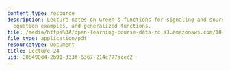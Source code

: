 ```yaml
---
content_type: resource
description: Lecture notes on Green's functions for signaling and source terms, heat
  equation examples, and generalized functions.
file: /media/https%3A/open-learning-course-data-rc.s3.amazonaws.com/18-306-advanced-partial-differential-equations-with-applications-fall-2009/805490d42b91333f6367214c777acec2_MIT18_306f09_lec24.pdf
file_type: application/pdf
resourcetype: Document
title: Lecture 24
uid: 805490d4-2b91-333f-6367-214c777acec2
---
```

